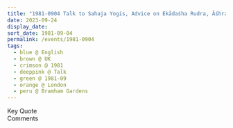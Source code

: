 ```yaml
---
title: "1981-0904 Talk to Sahaja Yogis, Advice on Ekādaśha Rudra, Āśhram, former Hotel, Bramham Gardens, Earl's Court, Kensington, London, UK"
date: 2023-09-24
display_date: 
sort_date: 1981-09-04
permalink: /events/1981-0904
tags:
  - blue @ English
  - brown @ UK
  - crimson @ 1981
  - deeppink @ Talk
  - green @ 1981-09
  - orange @ London
  - peru @ Bramham Gardens
---
```


<wave-list>
  <list-title color="green" width="75">Key Quote</list-title>
  <list-item color="BlanchedAlmond"  width="200"></list-item>
  <list-item color="Lavender"></list-item>
  <list-item color="BlanchedAlmond"></list-item>
</wave-list>

<br>

<wave-list>
  <list-title color="green" width="75">Comments</list-title>
  <list-item color="BlanchedAlmond"  width="200"></list-item>
  <list-item color="Lavender"></list-item>
  <list-item color="BlanchedAlmond"></list-item>
</wave-list>